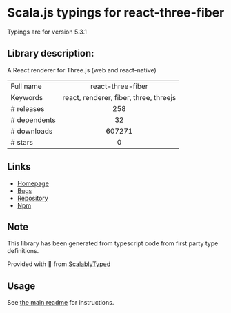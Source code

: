 
# Scala.js typings for react-three-fiber

Typings are for version 5.3.1

## Library description:
A React renderer for Three.js (web and react-native)

|                    |                 |
| ------------------ | :-------------: |
| Full name          | react-three-fiber |
| Keywords           | react, renderer, fiber, three, threejs |
| # releases         | 258 |
| # dependents       | 32 |
| # downloads        | 607271 |
| # stars            | 0 |

## Links
- [Homepage](https://github.com/drcmda/react-three-fiber#readme)
- [Bugs](https://github.com/drcmda/react-three-fiber/issues)
- [Repository](https://github.com/drcmda/react-three-fiber)
- [Npm](https://www.npmjs.com/package/react-three-fiber)
    


## Note
This library has been generated from typescript code from first party type definitions.

Provided with :purple_heart: from [ScalablyTyped](https://github.com/oyvindberg/ScalablyTyped)

## Usage
See [the main readme](../../readme.md) for instructions.


